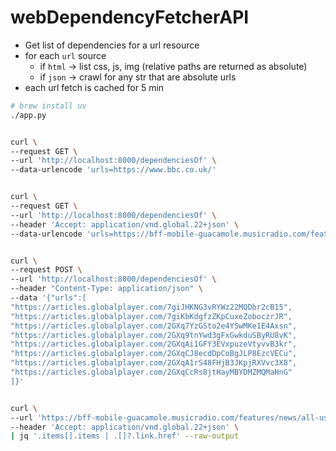 webDependencyFetcherAPI
=======================

* Get list of dependencies for a url resource
* for each `url` source
    * if `html` -> list css, js, img (relative paths are returned as absolute)
    * if `json` -> crawl for any str that are absolute urls
* each url fetch is cached for 5 min

```bash
# brew install uv
./app.py


curl \
--request GET \
--url 'http://localhost:8000/dependenciesOf' \
--data-urlencode 'urls=https://www.bbc.co.uk/'


curl \
--request GET \
--url 'http://localhost:8000/dependenciesOf' \
--header 'Accept: application/vnd.global.22+json' \
--data-urlencode 'urls=https://bff-mobile-guacamole.musicradio.com/features/news/all-users'


curl \
--request POST \
--url 'http://localhost:8000/dependenciesOf' \
--header "Content-Type: application/json" \
--data '{"urls":[
"https://articles.globalplayer.com/7giJHKNG3vRYWz22MQDbr2cB15",
"https://articles.globalplayer.com/7giKbKdgfzZKpCuxeZoboczrJR",
"https://articles.globalplayer.com/2GXq7YzGSto2e4YSwMKe1E4Axsn",
"https://articles.globalplayer.com/2GXq9tnYwd3gFxGwkduSByRU8vK",
"https://articles.globalplayer.com/2GXqAi1GFY3EVxpuzeVtyvvB3kr",
"https://articles.globalplayer.com/2GXqCJ8ecdDpCoBgJLP8EzcVECu",
"https://articles.globalplayer.com/2GXqA1rS48FHjB3JKpjRXVvc3X8",
"https://articles.globalplayer.com/2GXqCcRs8jtHayMBYDMZMQMaHnG"
]}'


curl \
--url 'https://bff-mobile-guacamole.musicradio.com/features/news/all-users' \
--header 'Accept: application/vnd.global.22+json' \
| jq '.items[].items | .[]?.link.href' --raw-output

```

